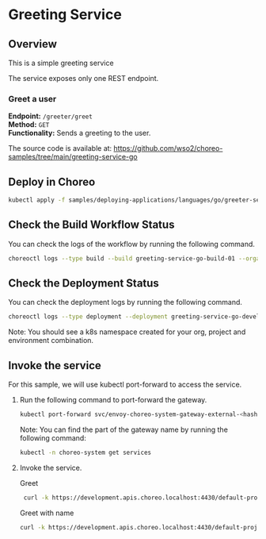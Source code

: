 # Greeting Service

## Overview
This is a simple greeting service

The service exposes only one REST endpoint.

### Greet a user
**Endpoint:** `/greeter/greet`  
**Method:** `GET`  
**Functionality:** Sends a greeting to the user.

The source code is available at:
https://github.com/wso2/choreo-samples/tree/main/greeting-service-go

## Deploy in Choreo

```bash
kubectl apply -f samples/deploying-applications/languages/go/greeter-service.yaml
``` 

## Check the Build Workflow Status
You can check the logs of the workflow by running the following command.

```bash
choreoctl logs --type build --build greeting-service-go-build-01 --organization default-org --project default-project --component greeting-service-go
```

## Check the Deployment Status
You can check the deployment logs by running the following command.

```bash
choreoctl logs --type deployment --deployment greeting-service-go-development-deployment-01 --organization default-org --project default-project --component greeting-service-go
```

Note: You should see a k8s namespace created for your org, project and environment combination.

## Invoke the service
For this sample, we will use kubectl port-forward to access the service.

1. Run the following command to port-forward the gateway.

    ```bash
    kubectl port-forward svc/envoy-choreo-system-gateway-external-<hash> -n choreo-system 4430:443
    ```

   Note: You can find the <hash> part of the gateway name by running the following command:
    ```bash
    kubectl -n choreo-system get services
   ```
   
2. Invoke the service.

   Greet
   ```bash
    curl -k https://development.apis.choreo.localhost:4430/default-project/greeting-service-go/greeter/greet
   ```
   
   Greet with name
   ```bash
   curl -k https://development.apis.choreo.localhost:4430/default-project/greeting-service-go/greeter/greet?name="Alice"
   ```
   